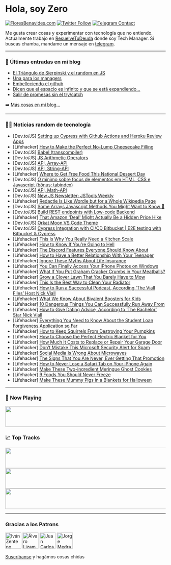 # Hola, soy Zero

[![FloresBenavides.com](https://img.shields.io/website?down_message=oops&label=MiBlog&style=for-the-badge&up_message=online&url=https%3A%2F%2Ffloresbenavides.com)](https://floresbenavides.com) [![Twitter Follow](https://img.shields.io/twitter/follow/ZeroDragon?color=%231DA1F2&label=Follow&logo=twitter&logoColor=ffffff&style=for-the-badge)](https://twitter.com/zerodragon) [![Telegram Contact](https://img.shields.io/badge/escr%C3%ADbeme-ZeroDragon-%2326A5E4?style=for-the-badge&logo=telegram)](https://t.me/zerodragon)

Me gusta crear cosas y experimentar con tecnología que no entiendo.
Actualmente trabajo en [ResuelveTuDeuda](http://github.com/resuelve) donde soy Tech Manager.
Si buscas chamba, mandame un mensaje en [telegram](https://t.me/zerodragon).

---

### 📕 Últimas entradas en mi blog
<!-- BLOG-POST-LIST:START -->
- [El Triángulo de Sierpinski y el random en JS](https://floresbenavides.com/el-triangulo-de-sierpinski-y-el-random-en-js/)
- [Una para los managers](https://floresbenavides.com/una-para-los-managers/)
- [Embelleciendo el github](https://floresbenavides.com/embelleciendo-el-github/)
- [Dicen que el espacio es infinito y que se está expandiendo…](https://floresbenavides.com/dicen-que-el-espacio-es-infinito-y-que-se-esta-expandiendo/)
- [Salir de promesas sin el try/catch](https://floresbenavides.com/salir-de-promesas-sin-el-try-catch/)
<!-- BLOG-POST-LIST:END -->

➡️ [Más cosas en mi blog...](https://floresbenavides.com)

---

### 👨‍💻 Noticias random de tecnología
<!-- TECH-POSTS:START -->
- [Dev.to/JS] [Setting up Cypress with Github Actions and Heroku Review Apps](https://dev.to/mikeshi/setting-up-cypress-with-github-actions-and-heroku-review-apps-1k6o)
- [Lifehacker] [How to Make the Perfect No-Lump Cheesecake Filling](https://lifehacker.com/how-to-make-the-perfect-no-lump-cheesecake-filling-1849653980)
- [Dev.to/JS] [Babel &lpar;transcompiler&rpar;](https://dev.to/nessi_k/babel-transcompiler-53l5)
- [Dev.to/JS] [JS Arithmetic Operators](https://dev.to/nessi_k/js-arithmetic-operators-17k8)
- [Dev.to/JS] [API, Array-API](https://dev.to/nessi_k/api-array-api-5g8h)
- [Dev.to/JS] [API, String-API](https://dev.to/nessi_k/api-string-api-1ln5)
- [Lifehacker] [Where to Get Free Food This National Dessert Day](https://lifehacker.com/where-to-get-free-treats-this-national-dessert-day-1849653423)
- [Dev.to/JS] [O mínimo sobre focus de elementos em HTML, CSS e Javascript &lpar;bônus: tabindex&rpar;](https://dev.to/demenezes/o-minimo-sobre-focus-de-elementos-em-html-css-e-javascript-bonus-tabindex-4e29)
- [Dev.to/JS] [API, Math-API](https://dev.to/nessi_k/api-math-api-5399)
- [Dev.to/JS] [New JS Newsletter: JSTools Weekly](https://dev.to/jstoolsweekly/new-js-newsletter-jstools-weekly-4cp8)
- [Lifehacker] [Redactle Is Like Wordle but for a Whole Wikipedia Page](https://lifehacker.com/redactle-is-like-wordle-but-for-a-whole-wikipedia-page-1849648942)
- [Dev.to/JS] [Some Arrays Javascript Methods You Might Want to Know 🚀](https://dev.to/renancferro/some-arrays-javascript-methods-you-might-want-to-know-5c0j)
- [Dev.to/JS] [Build REST endpoints with Low-code Backend](https://dev.to/nucleoid/build-rest-endpoints-with-low-code-backend-1fd7)
- [Lifehacker] [That Amazon &#39;Deal&#39; Might Actually Be a Hidden Price Hike](https://lifehacker.com/that-amazon-deal-might-actually-be-a-hidden-price-hike-1849649849)
- [Dev.to/JS] [Orkat Moon VS Code Theme](https://dev.to/amalprasad0/orkat-moon-vs-code-theme-1k40)
- [Dev.to/JS] [Cypress Integration with CI/CD Bitbucket | E2E testing with Bitbucket &amp; Cypress](https://dev.to/kailashpathak7/cypress-integration-with-cicd-bitbucket-e2e-testing-with-bitbucket-cypress-5hhh)
- [Lifehacker] [This Is Why You Really Need a Kitchen Scale](https://lifehacker.com/this-is-why-you-really-need-a-kitchen-scale-1849653172)
- [Lifehacker] [How to Know If You’re Going to Hell](https://lifehacker.com/how-to-know-if-you-re-going-to-hell-1849651490)
- [Lifehacker] [The Discord Features Everyone Should Know About](https://lifehacker.com/the-discord-features-everyone-should-know-about-1849651815)
- [Lifehacker] [How to Have a Better Relationship With Your Teenager](https://lifehacker.com/how-to-have-a-better-relationship-with-your-teenager-1849651294)
- [Lifehacker] [Ignore These Myths About Life Insurance](https://lifehacker.com/ignore-these-myths-about-life-insurance-1849650266)
- [Lifehacker] [You Can Finally Access Your iPhone Photos on Windows](https://lifehacker.com/you-can-finally-access-your-iphone-photos-on-windows-1849649496)
- [Lifehacker] [What If You Put Graham Cracker Crumbs in Your Meatballs?](https://lifehacker.com/what-if-you-put-graham-cracker-crumbs-in-your-meatballs-1849649890)
- [Lifehacker] [Grow a Clover Lawn That You Barely Have to Mow](https://lifehacker.com/grow-a-clover-lawn-that-you-barely-have-to-mow-1849647474)
- [Lifehacker] [This Is the Best Way to Clean Your Radiator](https://lifehacker.com/this-is-the-best-way-to-clean-your-radiator-1849648090)
- [Lifehacker] [How to Run a Successful Podcast, According ‘The Viall Files’ Host Nick Viall](https://lifehacker.com/how-to-run-a-successful-podcast-according-the-viall-f-1849649248)
- [Lifehacker] [What We Know About Bivalent Boosters for Kids](https://lifehacker.com/what-we-know-about-bivalent-boosters-for-kids-1849649427)
- [Lifehacker] [10 Dangerous Things You Can Successfully Run Away From](https://lifehacker.com/10-dangerous-things-you-can-successfully-run-away-from-1849649056)
- [Lifehacker] [How to Give Dating Advice, According to ‘The Bachelor’ Star Nick Viall](https://lifehacker.com/how-to-give-dating-advice-according-to-the-bachelor-1849649157)
- [Lifehacker] [Everything You Need to Know About the Student Loan Forgiveness Application so Far](https://lifehacker.com/everything-you-need-to-know-about-the-student-loan-forg-1849648709)
- [Lifehacker] [How to Keep Squirrels From Destroying Your Pumpkins](https://lifehacker.com/how-to-keep-squirrels-from-destroying-your-pumpkins-1849644213)
- [Lifehacker] [How to Choose the Perfect Electric Blanket for You](https://lifehacker.com/how-to-choose-the-perfect-electric-blanket-for-you-1849648194)
- [Lifehacker] [How Much It Costs to Replace or Repair Your Garage Door](https://lifehacker.com/how-much-it-costs-to-replace-or-repair-your-garage-door-1849646280)
- [Lifehacker] [Don’t Mistake This Microsoft Security Alert for Spam](https://lifehacker.com/don-t-mistake-this-microsoft-security-alert-for-spam-1849647846)
- [Lifehacker] [Social Media Is Wrong About Microwaves](https://lifehacker.com/social-media-is-wrong-about-microwaves-1849648107)
- [Lifehacker] [The Signs That You Are Never, Ever Getting That Promotion](https://lifehacker.com/the-signs-that-you-are-never-ever-getting-that-promoti-1849646277)
- [Lifehacker] [How to Never Lose a Safari Tab on Your iPhone Again](https://lifehacker.com/how-to-never-lose-a-safari-tab-on-your-iphone-again-1849646583)
- [Lifehacker] [Make These Two-ingredient Meringue Ghost Cookies](https://lifehacker.com/make-these-two-ingredient-meringue-ghost-cookies-1849643942)
- [Lifehacker] [9 Foods You Should Never Freeze](https://lifehacker.com/9-foods-you-should-never-freeze-1849645317)
- [Lifehacker] [Make These Mummy Pigs in a Blankets for Halloween](https://lifehacker.com/make-these-mummy-pigs-in-a-blankets-for-halloween-1849645327)<!-- TECH-POSTS:END -->

---

### 🎵 Now Playing
<a href="https://spotify-now-playing-dun.vercel.app/now-playing?open"><img src="https://spotify-now-playing-dun.vercel.app/now-playing" width="540" height="64"></a>

### 📈 Top Tracks
<a href="https://spotify-now-playing-dun.vercel.app/top-tracks?i=1&open"><img src="https://spotify-now-playing-dun.vercel.app/top-tracks?i=1" width="540" height="64"></a>
<a href="https://spotify-now-playing-dun.vercel.app/top-tracks?i=2&open"><img src="https://spotify-now-playing-dun.vercel.app/top-tracks?i=2" width="540" height="64"></a>
<a href="https://spotify-now-playing-dun.vercel.app/top-tracks?i=3&open"><img src="https://spotify-now-playing-dun.vercel.app/top-tracks?i=3" width="540" height="64"></a>

---

### Gracias a los Patrons
[<img src="https://avatars.githubusercontent.com/u/243380?v=4" alt="Iván Zenteno" width="50px">](https://github.com/k001) [<img src="https://avatars.githubusercontent.com/u/19955639?v=4" alt="Álvaro Lizama" width="50px">](https://github.com/alvarolizama) [<img src="https://avatars.githubusercontent.com/u/2718753?v=4" alt="Juan Carlos Ruiz" width="50px">](https://github.com/JuanCrg90) [<img src="https://avatars.githubusercontent.com/u/37025?v=4" alt="Jorge Medrano" width="50px">](https://github.com/h1pp1e) 

[Suscríbanse](https://www.patreon.com/zerodragon) y hagámos cosas chidas
